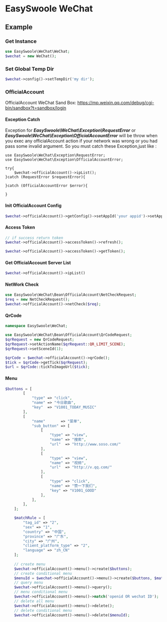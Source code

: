 # EasySwoole WeChat

## Example
### Get Instance
```php
use EasySwoole\WeChat\WeChat;
$wechat = new WeChat();
```
### Set Global Temp Dir
```php
$wechat->config()->setTempDir('my dir');
```

### OfficialAccount

OfficialAccount WeChat Sand Box: https://mp.weixin.qq.com/debug/cgi-bin/sandbox?t=sandbox/login

#### Exception Catch
Exception for ***EasySwoole\WeChat\Exception\RequestError*** or ***EasySwoole\WeChat\Exception\OfficialAccountError*** will be throw when you exec any officialAccount action if your network was wrong or you had pass some invalid argument. So you must catch these Exception,just like :
```
use EasySwoole\WeChat\Exception\RequestError;
use EasySwoole\WeChat\Exception\OfficialAccountError;

try{
    $wechat->officialAccount()->ipList();
}catch (RequestError $requestError){

}catch (OfficialAccountError $error){
        
}
```

#### Init OfficialAccount Config
```php
$wechat->officialAccount()->getConfig()->setAppId('your appid')->setAppSecret('your aoo secret');
```
#### Access Token
```php
// if success return token
$wechat->officialAccount()->accessToken()->refresh();

$wechat->officialAccount()->accessToken()->getToken();
```
#### Get OfficialAccount Server List
```php
$wechat->officialAccount()->ipList()
```

#### NetWork Check
```php
use EasySwoole\WeChat\Bean\OfficialAccount\NetCheckRequest;
$req = new NetCheckRequest();
$wechat->officialAccount()->netCheck($req);
```

#### QrCode
```php
namespace EasySwoole\WeChat;

use EasySwoole\WeChat\Bean\OfficialAccount\QrCodeRequest;
$qrRequest = new QrCodeRequest;
$qrRequest->setActionName($qrRequest::QR_LIMIT_SCENE);
$qrRequest->setSceneId(1);

$qrCode = $wechat->officialAccount()->qrCode();
$tick = $qrCode->getTick($qrRequest);
$url = $qrCode::tickToImageUrl($tick);
```

#### Menu
```php
$buttons = [
        [
            "type" => "click",
            "name" => "今日歌曲",
            "key"  => "V1001_TODAY_MUSIC"
        ],
        [
            "name"       => "菜单",
            "sub_button" => [
                [
                    "type" => "view",
                    "name" => "搜索",
                    "url"  => "http://www.soso.com/"
                ],
                [
                    "type" => "view",
                    "name" => "视频",
                    "url"  => "http://v.qq.com/"
                ],
                [
                    "type" => "click",
                    "name" => "赞一下我们",
                    "key" => "V1001_GOOD"
                ],
            ],
        ],
    ];

    $matchRule = [
        "tag_id" => "2",
        "sex" => "1",
        "country" => "中国",
        "province" => "广东",
        "city" => "广州",
        "client_platform_type" => "2",
        "language" => "zh_CN"
    ];
    
    // create menu
    $wechat->officialAccount()->menu()->create($buttons);
    // create conditional menu
    $menuId = $wechat->officialAccount()->menu()->create($buttons, $matchRule);
    // query menu
    $wechat->officialAccount()->menu()->query();
    // menu conditional menu
    $wechat->officialAccount()->menu()->match('openid OR wechat ID');
    // delete all menu
    $wechat->officialAccount()->menu()->delete();
    // delete conditional menu
    $wechat->officialAccount()->menu()->delete($menuId);

```